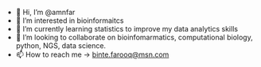 - 👋 Hi, I’m @amnfar
- 👀 I’m interested in bioinformaitcs
- 🌱 I’m currently learning statistics to improve my data analytics skills
- 💞️ I’m looking to collaborate on bioinfomarmatics, computational biology, python, NGS, data science.
- 📫 How to reach me -> binte.farooq@msn.com

<!---
amnfar/amnfar is a ✨ special ✨ repository because its `README.md` (this file) appears on your GitHub profile.
You can click the Preview link to take a look at your changes.
--->
